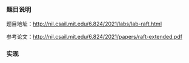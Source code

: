 
### 题目说明
题目地址：http://nil.csail.mit.edu/6.824/2021/labs/lab-raft.html

参考论文：http://nil.csail.mit.edu/6.824/2021/papers/raft-extended.pdf

### 实现

